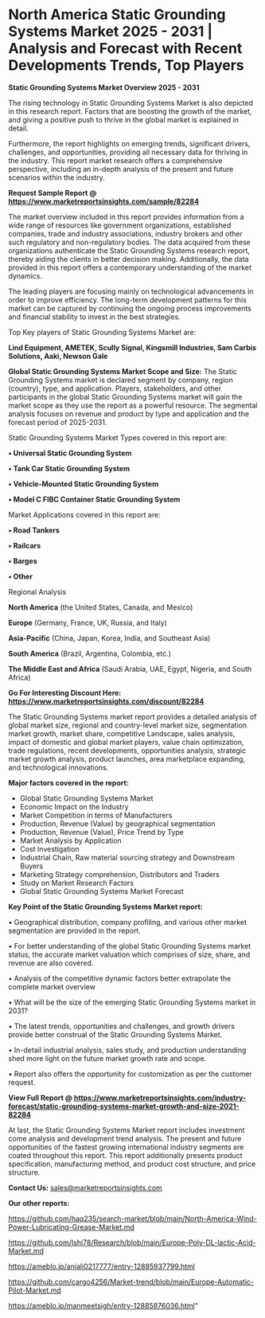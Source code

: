 # North America Static Grounding Systems Market 2025 - 2031 | Analysis and Forecast with Recent Developments Trends, Top Players

<Strong> Static Grounding Systems Market Overview 2025 - 2031</strong>

The rising technology in Static Grounding Systems Market is also depicted in this research report. Factors that are boosting the growth of the market, and giving a positive push to thrive in the global market is explained in detail.

Furthermore, the report highlights on emerging trends, significant drivers, challenges, and opportunities, providing all necessary data for thriving in the industry. This report market research offers a comprehensive perspective, including an in-depth analysis of the present and future scenarios within the industry.

<strong>Request Sample Report @ <a href=https://www.marketreportsinsights.com/sample/82284>https://www.marketreportsinsights.com/sample/82284</a></strong>

The market overview included in this report provides information from a wide range of resources like government organizations, established companies, trade and industry associations, industry brokers and other such regulatory and non-regulatory bodies. The data acquired from these organizations authenticate the Static Grounding Systems research report, thereby aiding the clients in better decision making. Additionally, the data provided in this report offers a contemporary understanding of the market dynamics.

The leading players are focusing mainly on technological advancements in order to improve efficiency. The long-term development patterns for this market can be captured by continuing the ongoing process improvements and financial stability to invest in the best strategies.

Top Key players of Static Grounding Systems Market are:

<strong>Lind Equipment, AMETEK, Scully Signal, Kingsmill Industries, Sam Carbis Solutions, Aaki, Newson Gale</strong>

<strong><b>Global Static Grounding Systems Market Scope and Size:</b></strong>
The Static Grounding Systems market is declared segment by company, region (country), type, and application. Players, stakeholders, and other participants in the global Static Grounding Systems market will gain the market scope as they use the report as a powerful resource. The segmental analysis focuses on revenue and product by type and application and the forecast period of 2025-2031.

Static Grounding Systems Market Types covered in this report are:

<strong>• Universal Static Grounding System

• Tank Car Static Grounding System

• Vehicle-Mounted Static Grounding System

• Model C FIBC Container Static Grounding System</strong>

Market Applications covered in this report are:

<strong>• Road Tankers

• Railcars

• Barges

• Other</strong> 

Regional Analysis

<strong>North America</strong> (the United States, Canada, and Mexico)

<strong>Europe</strong> (Germany, France, UK, Russia, and Italy)

<strong>Asia-Pacific</strong> (China, Japan, Korea, India, and Southeast Asia)

<strong>South America</strong> (Brazil, Argentina, Colombia, etc.)

<strong>The Middle East and Africa</strong> (Saudi Arabia, UAE, Egypt, Nigeria, and South Africa)

<strong>Go For Interesting Discount Here: <a href=https://www.marketreportsinsights.com/discount/82284>https://www.marketreportsinsights.com/discount/82284</a></strong>

The Static Grounding Systems market report provides a detailed analysis of global market size, regional and country-level market size, segmentation market growth, market share, competitive Landscape, sales analysis, impact of domestic and global market players, value chain optimization, trade regulations, recent developments, opportunities analysis, strategic market growth analysis, product launches, area marketplace expanding, and technological innovations.

<strong><b>Major factors covered in the report:</b></strong>
<ul>
  <li>Global Static Grounding Systems Market </li>
  <li>Economic Impact on the Industry</li>
  <li>Market Competition in terms of Manufacturers</li>
  <li>Production, Revenue (Value) by geographical segmentation</li>
  <li>Production, Revenue (Value), Price Trend by Type</li>
  <li>Market Analysis by Application</li>
  <li>Cost Investigation</li>
  <li>Industrial Chain, Raw material sourcing strategy and Downstream Buyers</li>
  <li>Marketing Strategy comprehension, Distributors and Traders</li>
  <li>Study on Market Research Factors</li>
  <li>Global Static Grounding Systems Market Forecast</li>
</ul>

<strong><b>Key Point of the Static Grounding Systems Market report:</b></strong>

• Geographical distribution, company profiling, and various other market segmentation are provided in the report.

• For better understanding of the global Static Grounding Systems market status, the accurate market valuation which comprises of size, share, and revenue are also covered.

• Analysis of the competitive dynamic factors better extrapolate the complete market overview

• What will be the size of the emerging Static Grounding Systems market in 2031?

• The latest trends, opportunities and challenges, and growth drivers provide better construal of the Static Grounding Systems Market.

• In-detail industrial analysis, sales study, and production understanding shed more light on the future market growth rate and scope.

• Report also offers the opportunity for customization as per the customer request.

<strong><b>View Full Report @ <a href=https://www.marketreportsinsights.com/industry-forecast/static-grounding-systems-market-growth-and-size-2021-82284>https://www.marketreportsinsights.com/industry-forecast/static-grounding-systems-market-growth-and-size-2021-82284</a></b></strong>


At last, the Static Grounding Systems Market report includes investment come analysis and development trend analysis. The present and future opportunities of the fastest growing international industry segments are coated throughout this report. This report additionally presents product specification, manufacturing method, and product cost structure, and price structure.

<strong>Contact Us:</strong>
sales@marketreportsinsights.com

<strong>Our other reports:</strong>

<a href=https://github.com/haq235/search-market/blob/main/North-America-Wind-Power-Lubricating-Grease-Market.md>https://github.com/haq235/search-market/blob/main/North-America-Wind-Power-Lubricating-Grease-Market.md</a>

<a href=https://github.com/Ishi78/Research/blob/main/Europe-Poly-DL-lactic-Acid-Market.md>https://github.com/Ishi78/Research/blob/main/Europe-Poly-DL-lactic-Acid-Market.md</a>

<a href=https://ameblo.jp/anjali0217777/entry-12885937799.html>https://ameblo.jp/anjali0217777/entry-12885937799.html</a>

<a href=https://github.com/cargo4256/Market-trend/blob/main/Europe-Automatic-Pilot-Market.md>https://github.com/cargo4256/Market-trend/blob/main/Europe-Automatic-Pilot-Market.md</a>

<a href=https://ameblo.jp/manmeetsigh/entry-12885876036.html>https://ameblo.jp/manmeetsigh/entry-12885876036.html</a>"
